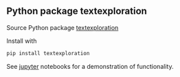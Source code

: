 ## Python package textexploration

Source Python package [textexploration](https://pypi.org/project/textexploration/)

Install with

```bash
pip install textexploration
```

See [jupyter](https://github.com/textexploration/jupyter-textexploration) notebooks for
a demonstration of functionality.